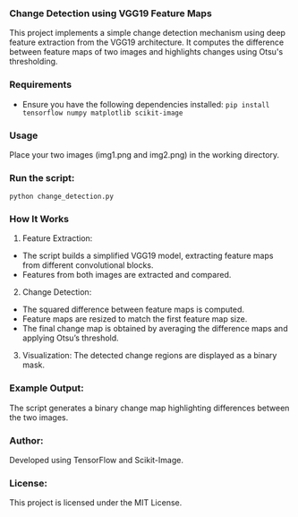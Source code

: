 ### Change Detection using VGG19 Feature Maps
This project implements a simple change detection mechanism using deep feature extraction from the VGG19 architecture. It computes the difference between feature maps of two images and highlights changes using Otsu's thresholding.

### Requirements
- Ensure you have the following dependencies installed:
`pip install tensorflow numpy matplotlib scikit-image`

### Usage
Place your two images (img1.png and img2.png) in the working directory.

### Run the script:
`python change_detection.py`

### How It Works
1. Feature Extraction:
- The script builds a simplified VGG19 model, extracting feature maps from different convolutional blocks.
- Features from both images are extracted and compared.

2. Change Detection:
- The squared difference between feature maps is computed.
- Feature maps are resized to match the first feature map size.
- The final change map is obtained by averaging the difference maps and applying Otsu’s threshold.

3. Visualization:
The detected change regions are displayed as a binary mask.

### Example Output:
The script generates a binary change map highlighting differences between the two images.

### Author:
Developed using TensorFlow and Scikit-Image.

### License:
This project is licensed under the MIT License.

